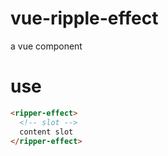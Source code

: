 # vue-ripple-effect
a vue component
# use
``` html
<ripper-effect>
  <!-- slot -->
  content slot
</ripper-effect>
```
